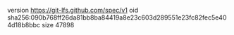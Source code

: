 version https://git-lfs.github.com/spec/v1
oid sha256:090b768ff26da81bb8ba84419a8e23c603d289551e23fc82fec5e404d18b8bbc
size 47898
